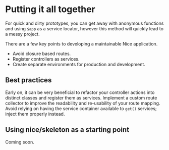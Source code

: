 Putting it all together
=======================

For quick and dirty prototypes, you can get away with anonymous functions and using `$app` as a service locator,
however this method will quickly lead to a messy project.

There are a few key points to developing a maintainable Nice application.

* Avoid closure based routes.
* Register controllers as services.
* Create separate environments for production and development.


Best practices
--------------

Early on, it can be very beneficial to refactor your controller actions into distinct classes
and register them as services. Implement a custom route collector to improve the readability
and re-usability of your route mapping. Avoid relying on having the service container available
to `get()` services; inject them properly instead.


Using nice/skeleton as a starting point
---------------------------------------

Coming soon.

